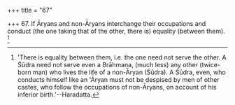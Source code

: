 +++
title = "67"

+++
67. If Āryans and non-Āryans interchange their occupations and conduct (the one taking that of the other, there is) equality (between them). [^41] 


[^41]:  'There is equality between them, i.e. the one need not serve the other. A Śūdra need not serve even a Brāhmaṇa, (much less) any other (twice-born man) who lives the life of a non-Āryan (Śūdra). A Śūdra, even, who conducts himself like an 'Āryan must not be despised by men of other castes, who follow the occupations of non-Āryans, on account of his inferior birth.'--Haradatta.
